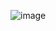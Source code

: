 ![image](https://github.com/StalisAhmadSholeh/SysOP24-3123521010/assets/160557634/73ffa0d6-6087-4bad-9281-706d4a2b9e5e)
